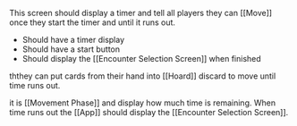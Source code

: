 This screen should display a timer and tell all players they can [[Move]] once they start the timer and until it runs out.
- Should have a timer display
- Should have a start button
- Should display the [[Encounter Selection Screen]] when finished



ththey can put cards from their hand into [[Hoard]] discard to move until time runs out.


it is [[Movement Phase]] and display how much time is remaining. When time runs out the [[App]] should display the [[Encounter Selection Screen]].